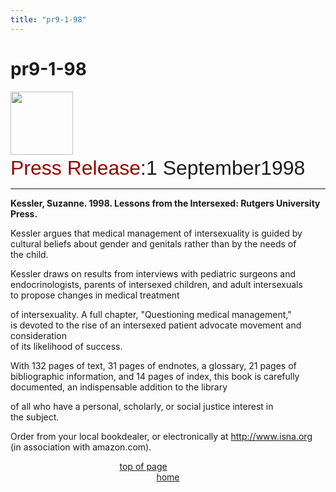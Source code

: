 ```yaml
---
title: "pr9-1-98"
---
```


# pr9-1-98

  
<IMG SRC="/img/logo100.gif" HEIGHT="101" WIDTH="100" /> <FONT FACE="Arial,Helvetica"><br /><FONT SIZE="+3"><FONT COLOR="#990000">Press Release</FONT>:1 September1998<A NAME="top"></A></FONT></FONT>  
  
  


<HR WIDTH="100%" />

  
  
**Kessler, Suzanne. 1998. Lessons from the Intersexed: Rutgers University  
Press.**  
  


Kessler argues that medical management of intersexuality is guided by  
cultural beliefs about gender and genitals rather than by the needs of  
the child.  
  


Kessler draws on results from interviews with pediatric surgeons and  
endocrinologists, parents of intersexed children, and adult intersexuals  
to propose changes in medical treatment  
  
of intersexuality. A full chapter, "Questioning medical management,"  
is devoted to the rise of an intersexed patient advocate movement and consideration  
of its likelihood of success.  
  


With 132 pages of text, 31 pages of endnotes, a glossary, 21 pages of  
bibliographic information, and 14 pages of index, this book is carefully  
documented, an indispensable addition to the library  
  
of all who have a personal, scholarly, or social justice interest in  
the subject.  
  


Order from your local bookdealer, or electronically at <A HREF="http://www.isna.org">http://www.isna.org</A>  
(in association with amazon.com).  


<CENTER>
  <A HREF="#top">top of page</A>&nbsp;&nbsp;&nbsp;&nbsp;&nbsp;&nbsp;&nbsp;&nbsp;&nbsp;&nbsp;&nbsp;&nbsp;&nbsp;&nbsp;&nbsp;&nbsp;&nbsp;&nbsp;&nbsp;&nbsp;<br /><A HREF="http://www.isna.org">home</A>
</CENTER>

  
&nbsp;  
  
&nbsp;  
  
&nbsp;  
  
&nbsp;